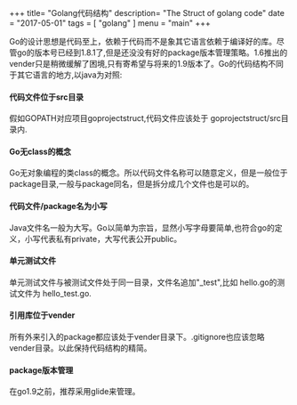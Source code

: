 +++
title= "Golang代码结构"
description= "The Struct of golang code"
date = "2017-05-01"
tags = [
    "golang"
]
menu = "main"
+++

   Go的设计思想是代码至上，依赖于代码而不是象其它语言依赖于编译好的库。尽管go的版本号已经到1.8.1了,但是还没没有好的package版本管理策略。1.6推出的vender只是稍微缓解了困境,只有寄希望与将来的1.9版本了。Go的代码结构不同于其它语言的地方,以java为对照:

#### 代码文件位于src目录
  假如GOPATH对应项目goprojectstruct,代码文件应该处于 goprojectstruct/src目录内.

#### Go无class的概念 
  Go无对象编程的类class的概念。所以代码文件名称可以随意定义，但是一般位于package目录,一般与package同名，但是拆分成几个文件也是可以的。

#### 代码文件/package名为小写 
  Java文件名一般为大写。Go以简单为宗旨，显然小写字母要简单,也符合go的定义，小写代表私有private，大写代表公开public。

#### 单元测试文件 
  单元测试文件与被测试文件处于同一目录，文件名追加"_test",比如 hello.go的测试文件为 hello_test.go.

#### 引用库位于vender
  所有外来引入的package都应该处于vender目录下。.gitignore也应该忽略vender目录。以此保持代码结构的精简。
  
#### package版本管理 
  在go1.9之前，推荐采用glide来管理。
   
